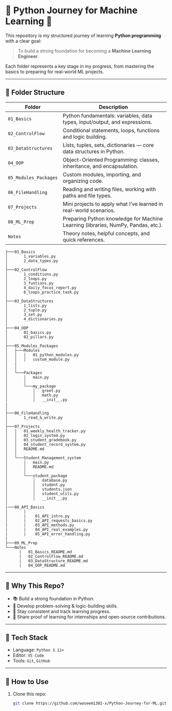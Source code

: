 # 🐍 Python Journey for Machine Learning 🚀


This repository is my structured journey of learning **Python programming** with a clear goal:  
> To build a strong foundation for becoming a **Machine Learning Engineer**.

Each folder represents a key stage in my progress, from mastering the basics to preparing for real-world ML projects.

---

## 📁 Folder Structure

| Folder                 | Description |
|------------------------|-------------|
| `01_Basics`            | Python fundamentals: variables, data types, input/output, and expressions. |
| `02_ControlFlow`       | Conditional statements, loops, functions and logic building. |
| `03_DataStructures`    | Lists, tuples, sets, dictionaries — core data structures in Python. |
| `04_OOP`               | Object-Oriented Programming: classes, inheritance, and encapsulation. |
| `05_Modules_Packages`  | Custom modules, importing, and organizing code. |
| `06_FileHandling`      | Reading and writing files, working with paths and file types. |
| `07_Projects`          | Mini projects to apply what I’ve learned in real-world scenarios. |
| `08_ML_Prep`           | Preparing Python knowledge for Machine Learning (libraries, NumPy, Pandas, etc.). |
| `Notes`                | Theory notes, helpful concepts, and quick references. |

```
├───01_Basics
│       1_variables.py
│       2_data_types.py
│       
├───02_ControlFlow
│       1_conditions.py
│       2_loops.py
│       3_funtions.py
│       4_daily_focus_report.py
│       6_loops_practice_task.py
│
├───03_DataStructures
│       1_lists.py
│       2_tuple.py
│       3_set.py
│       4_dictionaries.py
│
├───04_OOP
│       01_basics.py
│       02_pillars.py
│
├───05_Modules_Packages
│   ├───Modules
│   │   │   01_python_modules.py
│   │   │   custom_module.py
│   |
│   │
│   └───Packages
│       │   main.py
│       │
│       └───my_package
│           │   greet.py
│           │   math.py
│           │   __init__.py
|
│
├───06_FileHandling
│       1_read_&_write.py
│
├───07_Projects
│   │   01_weekly_health_tracker.py
│   │   02_login_system.py
│   │   03_student_gradebook.py
│   │   04_student_record_system.py
│   │   README.md
│   │
│   └───Student_Management_system
│       │   main.py
│       │   README.md
│       │
│       └───student_package
│           │   database.py
│           │   student.py
│           │   students.json
│           │   student_utils.py
│           │   __init__.py
│          
|───08_API_Basics
|       |
│       |    01_API_intro.py
│       |    02_API_requests_basics.py
|       |    03_API_methods.py
|       |    04_API_real_examples.py
|       |    05_API_error_handling.py
|
├───09_ML_Prep
└───Notes
      |   01_Basics_README.md
      |   02_ControlFlow_README.md
      |   03_DataStructure_README.md
      |   04_OOP_README.md

```
---

## 🌟 Why This Repo?

- 📚 Build a strong foundation in Python.
- 🧠 Develop problem-solving & logic-building skills.
- 🎯 Stay consistent and track learning progress.
- 🔗 Share proof of learning for internships and open-source contributions.

---

## 🔧 Tech Stack

- Language: `Python 3.11+`
- Editor: `VS Code`
- Tools: `Git`, `GitHub`

---

## 📌 How to Use

1. Clone this repo:
   ```bash
   git clone https://github.com/waseem1302-x/Python-Journey-for-ML.git
